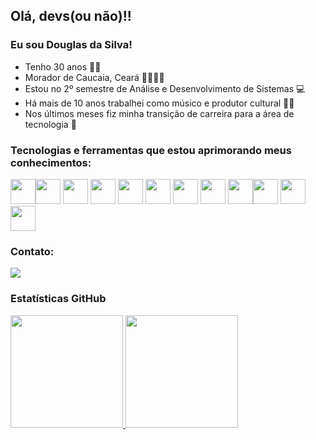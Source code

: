 ##  Olá, devs(ou não)!!
### Eu sou Douglas da Silva! 
- Tenho 30 anos 👴🏿
- Morador de Caucaia, Ceará 💛💚🇧🇷
- Estou no 2º semestre de Análise e Desenvolvimento de Sistemas 💻
- Há mais de 10 anos trabalhei como músico e produtor cultural 🎸🎼
- Nos últimos meses fiz minha transição de carreira para a área de tecnologia 🚀

### Tecnologias e ferramentas que estou aprimorando meus conhecimentos:
<img src="https://cdn.jsdelivr.net/gh/devicons/devicon/icons/csharp/csharp-original.svg" width="40" height="40" /><img src="https://cdn.jsdelivr.net/gh/devicons/devicon/icons/visualstudio/visualstudio-plain.svg" width="40" height="40" />  <img src="https://cdn.jsdelivr.net/gh/devicons/devicon/icons/azure/azure-original.svg" width="40" height="40" />  <img src="https://cdn.jsdelivr.net/gh/devicons/devicon/icons/git/git-original.svg" width="40" height="40" />  <img src="https://cdn.jsdelivr.net/gh/devicons/devicon/icons/github/github-original.svg" width="40" height="40" />  <img src="https://cdn.jsdelivr.net/gh/devicons/devicon/icons/java/java-original.svg" width="40" height="40" />  <img src="https://cdn.jsdelivr.net/gh/devicons/devicon/icons/spring/spring-original.svg"  width="40" height="40" />  <img src="https://cdn.jsdelivr.net/gh/devicons/devicon/icons/trello/trello-plain.svg" width="40" height="40" />  <img src="https://cdn.jsdelivr.net/gh/devicons/devicon/icons/mysql/mysql-original.svg" width="40" height="40" /><img src="https://cdn.jsdelivr.net/gh/devicons/devicon/icons/css3/css3-original.svg" width="40" height="40" />
<img src="https://cdn.jsdelivr.net/gh/devicons/devicon/icons/html5/html5-original.svg" width="40" height="40"/><img src="https://cdn.jsdelivr.net/gh/devicons/devicon/icons/javascript/javascript-original.svg" width="40" height="40" />
          
          
          

### Contato:
<div>
<a href="https://www.linkedin.com/in/dougdasilva/" target="_blank"><img src="https://img.shields.io/badge/-LinkedIn-%230077B5?style=for-the-badge&logo=linkedin&logoColor=white" target="_blank"></a>   
</div>

### Estatísticas GitHub
<div>
<a href="https://github.com/dougdasilva">
<img height="180em" src="https://github-readme-stats.vercel.app/api/top-langs/?username=dougdasilva&layout=compact&langs_count=7&theme=dracula"/>
<img height="180em" src="https://github-readme-stats.vercel.app/api?username=dougdasilva&show_icons=true&theme=dracula&include_all_commits=true&count_private=true"/>
</div>

          
          
          
          
          
          
          
        
          
